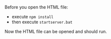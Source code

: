 Before you open the HTML file:

* execute `npm install`
* then execute `startserver.bat`

Now the HTML file can be opened and should run.
